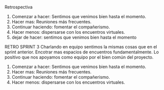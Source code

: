 Retrospectiva

1. Comenzar a hacer: Sentimos que venimos bien hasta el momento.
2. Hacer mas: Reuniones más frecuentes.
3. Continuar haciendo: fomentar el compañerismo.
4. Hacer menos: dispersarse con los encuentros virtuales.
5. dejar de hacer: sentimos que venimos bien hasta el momento

RETRO SPRINT 3
Charlando en equipo sentimos la mismas cosas que en el sprint anterior. Encotrar mas espacios de encuentros fundamentalmente. Lo positivo que nos apoyamos como equipo por el bien común del proyecto.

1. Comenzar a hacer: Sentimos que venimos bien hasta el momento.
2. Hacer mas: Reuniones más frecuentes.
3. Continuar haciendo: fomentar el compañerismo.
4. Hacer menos: dispersarse con los encuentros virtuales.
